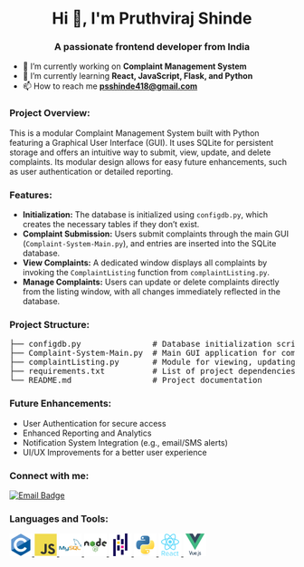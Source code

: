 <h1 align="center">Hi 👋, I'm Pruthviraj Shinde</h1>
<h3 align="center">A passionate frontend developer from India</h3>

- 🔭 I’m currently working on **Complaint Management System**
- 🌱 I’m currently learning **React, JavaScript, Flask, and Python**
- 📫 How to reach me **psshinde418@gmail.com**

<h3 align="left">Project Overview:</h3>
<p align="left">
This is a modular Complaint Management System built with Python featuring a Graphical User Interface (GUI). It uses SQLite for persistent storage and offers an intuitive way to submit, view, update, and delete complaints. Its modular design allows for easy future enhancements, such as user authentication or detailed reporting.
</p>

<h3 align="left">Features:</h3>
<ul>
  <li><strong>Initialization:</strong> The database is initialized using <code>configdb.py</code>, which creates the necessary tables if they don’t exist.</li>
  <li><strong>Complaint Submission:</strong> Users submit complaints through the main GUI (<code>Complaint-System-Main.py</code>), and entries are inserted into the SQLite database.</li>
  <li><strong>View Complaints:</strong> A dedicated window displays all complaints by invoking the <code>ComplaintListing</code> function from <code>complaintListing.py</code>.</li>
  <li><strong>Manage Complaints:</strong> Users can update or delete complaints directly from the listing window, with all changes immediately reflected in the database.</li>
</ul>

<h3 align="left">Project Structure:</h3>
<pre>
├── configdb.py               # Database initialization script (creates tables if needed)
├── Complaint-System-Main.py  # Main GUI application for complaint submission
├── complaintListing.py       # Module for viewing, updating, and deleting complaints
├── requirements.txt          # List of project dependencies
└── README.md                 # Project documentation
</pre>

<h3 align="left">Future Enhancements:</h3>
<ul>
  <li>User Authentication for secure access</li>
  <li>Enhanced Reporting and Analytics</li>
  <li>Notification System Integration (e.g., email/SMS alerts)</li>
  <li>UI/UX Improvements for a better user experience</li>
</ul>

<h3 align="left">Connect with me:</h3>
<p align="left">
  <a href="mailto:psshinde418@gmail.com">
    <img src="https://img.shields.io/badge/Email-psshinde418@gmail.com-blue" alt="Email Badge"/>
  </a>
</p>

<h3 align="left">Languages and Tools:</h3>
<p align="left">
  <a href="https://www.cprogramming.com/" target="_blank" rel="noreferrer">
    <img src="https://raw.githubusercontent.com/devicons/devicon/master/icons/c/c-original.svg" alt="C" width="40" height="40"/>
  </a>
  <a href="https://developer.mozilla.org/en-US/docs/Web/JavaScript" target="_blank" rel="noreferrer">
    <img src="https://raw.githubusercontent.com/devicons/devicon/master/icons/javascript/javascript-original.svg" alt="JavaScript" width="40" height="40"/>
  </a>
  <a href="https://www.mysql.com/" target="_blank" rel="noreferrer">
    <img src="https://raw.githubusercontent.com/devicons/devicon/master/icons/mysql/mysql-original-wordmark.svg" alt="MySQL" width="40" height="40"/>
  </a>
  <a href="https://nodejs.org" target="_blank" rel="noreferrer">
    <img src="https://raw.githubusercontent.com/devicons/devicon/master/icons/nodejs/nodejs-original-wordmark.svg" alt="Node.js" width="40" height="40"/>
  </a>
  <a href="https://pandas.pydata.org/" target="_blank" rel="noreferrer">
    <img src="https://raw.githubusercontent.com/devicons/devicon/2ae2a900d2f041da66e950e4d48052658d850630/icons/pandas/pandas-original.svg" alt="Pandas" width="40" height="40"/>
  </a>
  <a href="https://www.python.org" target="_blank" rel="noreferrer">
    <img src="https://raw.githubusercontent.com/devicons/devicon/master/icons/python/python-original.svg" alt="Python" width="40" height="40"/>
  </a>
  <a href="https://reactjs.org/" target="_blank" rel="noreferrer">
    <img src="https://raw.githubusercontent.com/devicons/devicon/master/icons/react/react-original-wordmark.svg" alt="React" width="40" height="40"/>
  </a>
  <a href="https://vuejs.org/" target="_blank" rel="noreferrer">
    <img src="https://raw.githubusercontent.com/devicons/devicon/master/icons/vuejs/vuejs-original-wordmark.svg" alt="Vue.js" width="40" height="40"/>
  </a>
</p>
